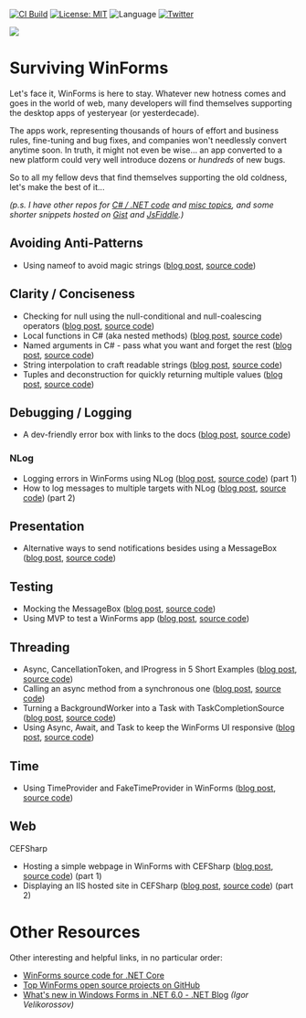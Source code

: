 [![CI Build](https://github.com/grantwinney/Surviving-WinForms/actions/workflows/dotnet.yml/badge.svg?branch=master)](https://github.com/grantwinney/Surviving-WinForms/actions/workflows/dotnet.yml)
[![License: MIT](https://img.shields.io/badge/License-MIT-green.svg)](https://opensource.org/licenses/MIT)
![Language](https://img.shields.io/github/languages/top/grantwinney/Surviving-WinForms.svg)
[![Twitter](https://img.shields.io/twitter/url/http/shields.io.svg)](https://twitter.com/intent/tweet?url=https%3A%2F%2Fgithub.com%2Fgrantwinney%2FSurviving-WinForms&text=We%27re%20stuck%20with%20it..%20let%27s%20make%20the%20best%20of%20it.&hashtags=winforms,csharp)

<img src="https://raw.githubusercontent.com/wiki/grantwinney/Surviving-WinForms/uploads/survival.jpg">

# Surviving WinForms

Let's face it, WinForms is here to stay. Whatever new hotness comes and goes in the world of web, many developers will find themselves supporting the desktop apps of yesteryear (or yesterdecade).

The apps work, representing thousands of hours of effort and business rules, fine-tuning and bug fixes, and companies won't needlessly convert anytime soon. In truth, it might not even be wise... an app converted to a new platform could very well introduce dozens or _hundreds_ of new bugs.

So to all my fellow devs that find themselves supporting the old coldness, let's make the best of it...

_(p.s. I have other repos for [C# / .NET code](https://github.com/grantwinney/CSharpDotNetExamples) and [misc topics](https://github.com/grantwinney/BlogCodeSamples), and some shorter snippets hosted on [Gist](https://gist.github.com/grantwinney) and [JsFiddle](https://jsfiddle.net/user/grantwinney/fiddles/).)_

## Avoiding Anti-Patterns

* Using nameof to avoid magic strings ([blog post](https://grantwinney.com/using-nameof-to-avoid-magic-strings), [source code](https://github.com/grantwinney/Surviving-WinForms/tree/master/AntiPatterns/MagicStrings/NameOfVersusMagicStrings))

## Clarity / Conciseness

* Checking for null using the null-conditional and null-coalescing operators ([blog post](https://grantwinney.com/null-conditional-and-null-coalescing-operators), [source code](https://github.com/grantwinney/Surviving-WinForms/tree/master/ClarityConciseness/NullHandlingOperators))
* Local functions in C# (aka nested methods) ([blog post](https://grantwinney.com/local-functions-in-csharp-aka-nested-methods), [source code](https://github.com/grantwinney/Surviving-WinForms/tree/master/ClarityConciseness/LocalFunctions))
* Named arguments in C# - pass what you want and forget the rest ([blog post](https://grantwinney.com/named-arguments-in-c-pass-what-you-want-and-forget-the-rest), [source code](https://github.com/grantwinney/Surviving-WinForms/tree/master/ClarityConciseness/NamedArguments))
* String interpolation to craft readable strings ([blog post](https://grantwinney.com/using-string-interpolation-to-craft-readable-strings), [source code](https://github.com/grantwinney/Surviving-WinForms/tree/master/ClarityConciseness/StringInterpolation))
* Tuples and deconstruction for quickly returning multiple values ([blog post](https://grantwinney.com/using-tuple-and-deconstruction-to-return-multiple-values), [source code](https://github.com/grantwinney/Surviving-WinForms/tree/master/ClarityConciseness/TupleDeconstruction))

## Debugging / Logging

* A dev-friendly error box with links to the docs ([blog post](https://grantwinney.com/the-helpful-exception-box/), [source code](https://github.com/grantwinney/Surviving-WinForms/tree/master/Debugging/Misc/MessageBoxForDevs))

### NLog

* Logging errors in WinForms using NLog ([blog post](https://grantwinney.com/log-errors-in-winforms-with-nlog), [source code](https://github.com/grantwinney/Surviving-WinForms/tree/master/Debugging/Logging/NLogUtility)) (part 1)
* How to log messages to multiple targets with NLog ([blog post](https://grantwinney.com/how-to-log-messages-to-multiple-targets-with-nlog), [source code](https://github.com/grantwinney/Surviving-WinForms/tree/master/Debugging/Logging/MultipleNLogTargets)) (part 2)

## Presentation

* Alternative ways to send notifications besides using a MessageBox ([blog post](https://grantwinney.com/other-ways-to-notify-user-besides-messagebox), [source code](https://github.com/grantwinney/Surviving-WinForms/tree/master/Presentation/Native/AlternativesToMessageBox))

## Testing 

* Mocking the MessageBox ([blog post](https://grantwinney.com/mocking-messagebox-in-winforms/), [source code](https://github.com/grantwinney/Surviving-WinForms/tree/master/Testing/MockingMessageBox))
* Using MVP to test a WinForms app ([blog post](https://grantwinney.com/its-possible-to-test-a-winforms-app-using-mvp), [source code](https://github.com/grantwinney/Surviving-WinForms/tree/master/Testing/MVP))

## Threading

* Async, CancellationToken, and IProgress in 5 Short Examples ([blog post](https://grantwinney.com/async-in-5-short-examples), [source code](https://github.com/grantwinney/Surviving-WinForms/tree/master/Threading/SimpleAsyncExamples))
* Calling an async method from a synchronous one ([blog post](https://grantwinney.com/call-an-async-method-from-a-synchronous-one), [source code](https://github.com/grantwinney/Surviving-WinForms/tree/master/Threading/CallingAsyncMethodFromSynchronousCode))
* Turning a BackgroundWorker into a Task with TaskCompletionSource ([blog post](https://grantwinney.com/turning-a-backgroundworker-into-a-task-with-taskcompletionsource), [source code](https://github.com/grantwinney/Surviving-WinForms/tree/master/Threading/TaskCompletion))
* Using Async, Await, and Task to keep the WinForms UI responsive ([blog post](https://grantwinney.com/using-async-await-and-task-to-keep-the-winforms-ui-more-responsive), [source code](https://github.com/grantwinney/Surviving-WinForms/tree/master/Threading/AsyncAwait))

## Time

* Using TimeProvider and FakeTimeProvider in WinForms ([blog post](https://grantwinney.com/using-timeprovider-and-faketimeprovider-in-winforms), [source code](https://github.com/grantwinney/Surviving-WinForms/tree/master/Time/TimeAbstraction))

## Web

CEFSharp

* Hosting a simple webpage in WinForms with CEFSharp ([blog post](https://grantwinney.com/hosting-a-simple-webpage-in-winforms-with-cefsharp), [source code](https://github.com/grantwinney/Surviving-WinForms/tree/master/Web/CEFSharp/BasicCefSharp)) (part 1)
* Displaying an IIS hosted site in CEFSharp ([blog post](https://grantwinney.com/displaying-an-iis-hosted-site-in-cefsharp), [source code](https://github.com/grantwinney/Surviving-WinForms/tree/master/Web/CEFSharp/BasicCefSharpIIS)) (part 2)


# Other Resources

Other interesting and helpful links, in no particular order:

* [WinForms source code for .NET Core](https://github.com/dotnet/winforms)
* [Top WinForms open source projects on GitHub](https://awesomeopensource.com/projects/winforms)
* [What's new in Windows Forms in .NET 6.0 - .NET Blog](https://devblogs.microsoft.com/dotnet/whats-new-in-windows-forms-in-net-6-0) _(Igor Velikorossov)_
